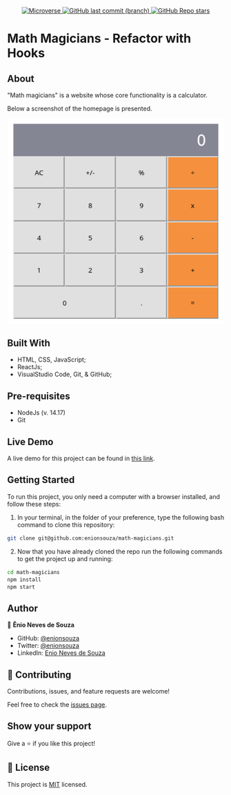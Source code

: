 <p align="center">
  <a href="https://www.microverse.org/">
    <img alt="Microverse" src="https://img.shields.io/badge/-Microverse-blueviolet?style=flat-square">
  </a>
  <a href="https://github.com/enionsouza/math-magicians">
    <img alt="GitHub last commit (branch)" src="https://img.shields.io/github/last-commit/enionsouza/math-magicians/develop?color=blue&style=flat-square">
  </a>
  <a href="https://github.com/enionsouza/math-magicians">
    <img alt="GitHub Repo stars" src="https://img.shields.io/github/stars/enionsouza/math-magicians?color=cyan&label=%E2%98%85%20stars%20&style=flat-square">
  </a>
</p>


# Math Magicians - Refactor with Hooks

## About

"Math magicians" is a website whose core functionality is a calculator.

Below a screenshot of the homepage is presented.

<p align="center">
    <img alt="Screenshot" src="./docs/Screenshot.png" width="700">
</p>

## Built With

- HTML, CSS, JavaScript;
- ReactJs;
- VisualStudio Code, Git, & GitHub;

## Pre-requisites

- NodeJs (v. 14.17)
- Git

## Live Demo

A live demo for this project can be found in [this link](https://enionsouza.github.io/math-magicians/).

## Getting Started

To run this project, you only need a computer with a browser installed, and follow these steps:


1. In your terminal, in the folder of your preference, type the following bash command to clone this repository:

```sh
git clone git@github.com:enionsouza/math-magicians.git
```

2. Now that you have already cloned the repo run the following commands to get the project up and running:
```sh
cd math-magicians
npm install
npm start
```


## Author

👤 **Ênio Neves de Souza**

- GitHub: [@enionsouza](https://github.com/enionsouza)
- Twitter: [@enionsouza](https://twitter.com/enionsouza)
- LinkedIn: [Enio Neves de Souza](https://www.linkedin.com/in/enio-neves-de-souza/)

## 🤝 Contributing

Contributions, issues, and feature requests are welcome!

Feel free to check the [issues page](https://github.com/enionsouza/math-magicians/issues).

## Show your support

Give a ⭐️ if you like this project!

## 📝 License

This project is [MIT](./LICENSE) licensed.